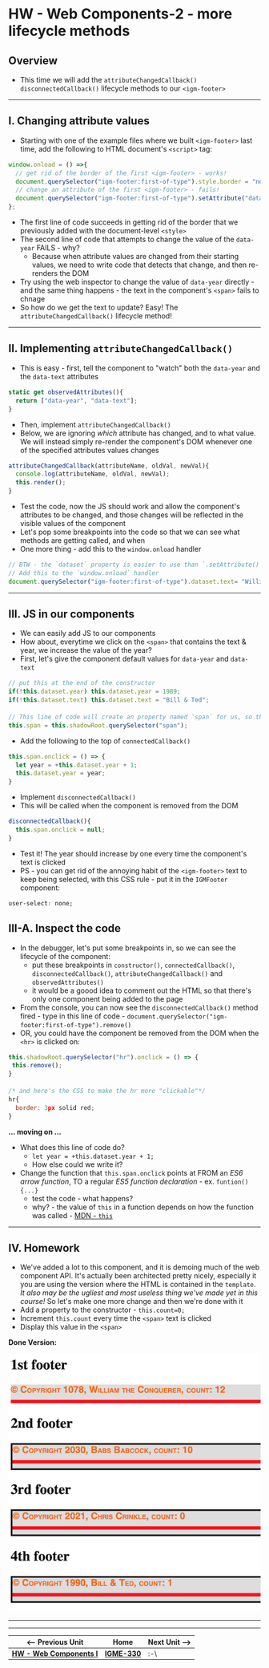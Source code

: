 # HW - Web Components-2 - more lifecycle methods

## Overview
- This time we will add the `attributeChangedCallback()` `disconnectedCallback()` lifecycle methods to our `<igm-footer>`

<hr>

## I. Changing attribute values

- Starting with one of the example files where we built `<igm-footer>` last time, add the following to HTML document's `<script>` tag:

```js
window.onload = () =>{
  // get rid of the border of the first <igm-footer> - works!
  document.querySelector("igm-footer:first-of-type").style.border = "none";
  // change an attribute of the first <igm-footer> - fails!
  document.querySelector("igm-footer:first-of-type").setAttribute("data-year",1066);
};
```

- The first line of code succeeds in getting rid of the border that we previously added with the document-level `<style>`
- The second line of code that attempts to change the value of the `data-year` FAILS - why?
  - Because when attribute values are changed from their starting values, we need to write code that detects that change, and then re-renders the DOM
- Try using the web inspector to change the value of `data-year` directly - and the same thing happens - the text in the component's `<span>` fails to chnage
- So how do we get the text to update? Easy! The `attributeChangedCallback()` lifecycle method!

<hr>

## II. Implementing `attributeChangedCallback()`

- This is easy - first, tell the component to "watch" both the `data-year` and the `data-text` attributes

```js
static get observedAttributes(){
  return ["data-year", "data-text"];
}
```

- Then, implement `attributeChangedCallback()`
- Below, we are ignoring *which* attribute has changed, and to what value. We will instead simply re-render the component's DOM whenever one of the specified attributes values changes

```js
attributeChangedCallback(attributeName, oldVal, newVal){
  console.log(attributeName, oldVal, newVal);
  this.render();
}
```

- Test the code, now the JS should work and allow the component's attributes to be changed, and those changes will be reflected in the visible values of the component
- Let's pop some breakpoints into the code so that we can see what methods are getting called, and when
- One more thing - add this to the `window.onload` handler

```js
// BTW - the `dataset` property is easier to use than `.setAttribute()`
// Add this to the `window.onload` handler
document.querySelector("igm-footer:first-of-type").dataset.text= "William the Conquerer";
```

<hr>

## III. JS in our components

- We can easily add JS to our components
- How about, everytime we click on the `<span>` that contains the text & year, we increase the value of the year?
- First, let's give the component default values for `data-year` and `data-text`

```js
// put this at the end of the constructor
if(!this.dataset.year) this.dataset.year = 1989;
if(!this.dataset.text) this.dataset.text = "Bill & Ted";

// This line of code will create an property named `span` for us, so that we don't have to keep calling this.shadowRoot.querySelector("span");
this.span = this.shadowRoot.querySelector("span");
```

- Add the following to the top of  `connectedCallback()`

```js
this.span.onclick = () => {
  let year = +this.dataset.year + 1;
  this.dataset.year = year;
}
```

- Implement `disconnectedCallback()`
- This will be called when the component is removed from the DOM

```js
disconnectedCallback(){
  this.span.onclick = null;
}
```

- Test it! The year should increase by one every time the component's text is clicked
- PS - you can get rid of the annoying habit of the `<igm-footer>` text to keep being selected, with this CSS rule - put it in the `IGMFooter` component:

```css
user-select: none;
```

## III-A. Inspect the code
- In the debugger, let's put some breakpoints in, so we can see the lifecycle of the component:
  - put these breakpoints in `constructor()`, `connectedCallback()`, `disconnectedCallback()`, `attributeChangedCallback()` and `observedAttributes()`
  - it would be a goood idea to comment out the HTML so that there's only one component being added to the page
- From the console, you can now see the `disconnectedCallback()` method fired - type in this line of code - `document.querySelector("igm-footer:first-of-type").remove()`
- OR, you could have the component be removed from the DOM when the `<hr>` is clicked on:

```js
this.shadowRoot.querySelector("hr").onclick = () => {
 this.remove();
}

/* and here's the CSS to make the hr more "clickable"*/
hr{
  border: 3px solid red;
}
```

**... moving on ...**
- What does this line of code do?
  - `let year = +this.dataset.year + 1;`
  - How else could we write it?
- Change the function that `this.span.onclick` points at FROM an *ES6 arrow function*, TO a regular *ES5 function declaration* - ex. `funtion(){...}`
  - test the code - what happens?
  - why? - the value of `this` in a function depends on how the function was called - [MDN - `this`](https://developer.mozilla.org/en-US/docs/Web/JavaScript/Reference/Operators/this)

<hr>

## IV. Homework
- We've added a lot to this component, and it is demoing much of the web component API. It's actually been architected pretty nicely, especially it you are using the version where the HTML is contained in the `template`. *It also may be the ugliest and most useless thing we've made yet in this course!* So let's make one more change and then we're done with it
- Add a property to the constructor - `this.count=0;`
- Increment `this.count` every time the `<span>` text is clicked
- Display this value in the `<span>`

**Done Version:**

![screenshot](_images/_wc/HW-wc-8.png)

<hr><hr>

| <-- Previous Unit | Home | Next Unit -->
| --- | --- | --- 
|  [**HW - Web Components I**](HW-wc-1.md)  |  [**IGME-330**](../README.md) | :-\
